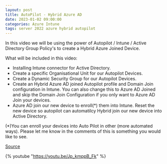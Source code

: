 ```yaml
---
layout: post
title: AutoPilot - Hybrid Azure AD
date: 2023-01-02 09:00:00
categories: Azure Intune
tags: server 2022 azure hybrid autopilot
---
```


In this video we will be using the power of Autopilot / Intune / Active Directory Group Policy's to create a Hybrid Azure Joined Device.

What will be included in this video:
- Installing Intune connector for Active Directory.
- Create a specific Organisational Unit for our Autopilot Devices.
- Create a Dynamic Security Group for our Autopilot Devices.
- Create an Hybrid Azure AD joined Autopilot profile and Domain Join configuration in Intune. You can also change this to Azure AD Joined and skip the Domain Join Configuration if you only want to Azure AD Join your devices.
- Azure AD join our new device to enroll(*) them into Intune. 
Reset the new device so autopilot can automatilcy Hybrid join our new device into Active Directory.

(*)You can enroll your devices into Auto Pilot in other (more automated ways). Please let me know in the comments of this is something you would like to see.

[Source](https://learn.microsoft.com/en-us/mem/autopilot/windows-autopilot-hybrid)

{% youtube "https://youtu.be/Jp_kmppB_Fk" %}
